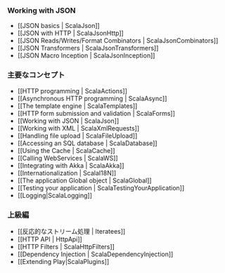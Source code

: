 <!--- Copyright (C) 2009-2013 Typesafe Inc. <http://www.typesafe.com> -->
### Working with JSON
- [[JSON basics | ScalaJson]]
- [[JSON with HTTP | ScalaJsonHttp]]
- [[JSON Reads/Writes/Format Combinators | ScalaJsonCombinators]]
- [[JSON Transformers | ScalaJsonTransformers]]
- [[JSON Macro Inception | ScalaJsonInception]]

<!--
### Main concepts
-->
### 主要なコンセプト

- [[HTTP programming | ScalaActions]]
- [[Asynchronous HTTP programming | ScalaAsync]]
- [[The template engine | ScalaTemplates]]
- [[HTTP form submission and validation | ScalaForms]]
- [[Working with JSON | ScalaJson]]
- [[Working with XML | ScalaXmlRequests]]
- [[Handling file upload | ScalaFileUpload]]
- [[Accessing an SQL database | ScalaDatabase]]
- [[Using the Cache | ScalaCache]]
- [[Calling WebServices | ScalaWS]]
- [[Integrating with Akka | ScalaAkka]]
- [[Internationalization | ScalaI18N]]
- [[The application Global object | ScalaGlobal]]
- [[Testing your application | ScalaTestingYourApplication]]
- [[Logging|ScalaLogging]]
        
<!--
### Advanced topics
-->
### 上級編

<!--
- [[Handling data streams reactively | Iteratees]]
-->
- [[反応的なストリーム処理 | Iteratees]]
- [[HTTP API | HttpApi]]
- [[HTTP Filters | ScalaHttpFilters]]
- [[Dependency Injection | ScalaDependencyInjection]]
- [[Extending Play|ScalaPlugins]]
